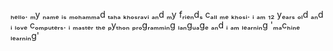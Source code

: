 ₕₑₗₗₒ. ₘy ₙₐₘₑ ᵢₛ ₘₒₕₐₘₘₐd ₜₐₕₐ ₖₕₒₛᵣₐᵥᵢ ₐₙd ₘy fᵣᵢₑₙdₛ cₐₗₗ ₘₑ ₖₕₒₛᵢ. ᵢ ₐₘ ₁₂ yₑₐᵣₛ ₒₗd ₐₙd ᵢ ₗₒᵥₑ cₒₘₚᵤₜₑᵣₛ. ᵢ ₘₐₛₜₑᵣ ₜₕₑ ₚyₜₕₒₙ ₚᵣₒgᵣₐₘₘᵢₙg ₗₐₙgᵤₐgₑ ₐₙd ᵢ ₐₘ ₗₑₐᵣₙᵢₙg 'ₘₐcₕᵢₙₑ ₗₑₐᵣₙᵢₙg'
